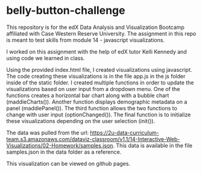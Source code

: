 # belly-button-challenge
This repository is for the edX Data Analysis and Visualization Bootcamp affiliated with Case Western Reserve University. The assignment in this repo is meant to test skills from module 14 - javascript visualizations. 

I worked on this assignment with the help of edX tutor Kelli Kennedy and using code we learned in class.

Using the provided index.html file, I created visualizations using javascript. The code creating these visualizations is in the file app.js in the js folder inside of the static folder. I created multiple functions in order to update the visualizations based on user input from a dropdown menu. One of the functions creates a horizontal bar chart along with a bubble chart (maddieCharts()). Another function displays demographic metadata on a panel (maddiePanel()). The third function allows the two functions to change with user input (optionChanged()). The final function is to initialize these visualizations depending on the user selection (init()). 

The data was pulled from the url: https://2u-data-curriculum-team.s3.amazonaws.com/dataviz-classroom/v1.1/14-Interactive-Web-Visualizations/02-Homework/samples.json. This data is available in the file samples.json in the data folder as a reference.

This visualization can be viewed on github pages.
